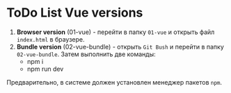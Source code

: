 # ToDo List Vue versions

1. __Browser version__ (01-vue) - перейти в папку `01-vue` и открыть файл `index.html` в браузере.
2. __Bundle version__ (02-vue-bundle) - открыть `Git Bush` и перейти в папку `02-vue-bundle`. Затем выполнить две команды:
    - npm i
    - npm run dev

Предварительно, в системе должен установлен менеджер пакетов `npm`.